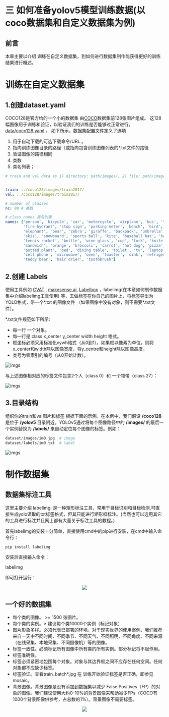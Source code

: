 # 三 如何准备yolov5模型训练数据(以coco数据集和自定义数据集为例)
## 前言
本章主要以介绍 训练在自定义数据集，到如何进行数据集制作能获得更好的训练结果进行概述。

# 训练在自定义数据集
## 1.创建dataset.yaml
COCO128是官方给的一个小的数据集 由[COCO](https://cocodataset.org/#home)数据集前128张图片组成。
这128幅图像用于训练和验证，以验证我们的训练是否能够过正常进行。[data/coco128.yaml](https://github.com/ultralytics/yolov5/blob/master/data/coco128.yaml) 。
如下所示，数据集配置文件定义了选项 

1) 用于自动下载的可选下载命令/URL 。 
2) 指向训练图像目录的路径（或指向包含训练图像列表的*.txt文件的路径
3) 验证图像的路径相同
4) 类数
5) 类名列表；
```coco128.yaml
# train and val data as 1) directory: path/images/, 2) file: path/images.txt, or 3) list: [path1/images/, path2/images/]


train: ../coco128/images/train2017/
val: ../coco128/images/train2017/

# number of classes
nc: 80 # 类数

# class names 类名列表
names: ['person', 'bicycle', 'car', 'motorcycle', 'airplane', 'bus', 'train', 'truck', 'boat', 'traffic light',
        'fire hydrant', 'stop sign', 'parking meter', 'bench', 'bird', 'cat', 'dog', 'horse', 'sheep', 'cow',
        'elephant', 'bear', 'zebra', 'giraffe', 'backpack', 'umbrella', 'handbag', 'tie', 'suitcase', 'frisbee',
        'skis', 'snowboard', 'sports ball', 'kite', 'baseball bat', 'baseball glove', 'skateboard', 'surfboard',
        'tennis racket', 'bottle', 'wine glass', 'cup', 'fork', 'knife', 'spoon', 'bowl', 'banana', 'apple',
        'sandwich', 'orange', 'broccoli', 'carrot', 'hot dog', 'pizza', 'donut', 'cake', 'chair', 'couch',
        'potted plant', 'bed', 'dining table', 'toilet', 'tv', 'laptop', 'mouse', 'remote', 'keyboard', 
        'cell phone', 'microwave', 'oven', 'toaster', 'sink', 'refrigerator', 'book', 'clock', 'vase', 'scissors', 
        'teddy bear', 'hair drier', 'toothbrush']

   ```
## 2.创建 Labels
使用工具例如 [CVAT](https://github.com/opencv/cvat) , [makesense.ai](https://www.makesense.ai/), [Labelbox](https://labelbox.com/) ，labelimg(在本章如何制作数据集中介绍labelimg工具使用) 等，去做标签在你自己的图片上，将标签导出为YOLO格式，带一个*.txt 的图像文件 （如果图像中没有对象，则不需要*.txt文件）。

*.txt文件规范如下所示:
- 每一行 一个对象。
- 每一行是 class x_center y_center width height 格式。
- 框坐标必须采用标准化xywh格式（从0到1）。如果框以像素为单位，则将x_center和width除以图像宽度，将y_centre和height除以图像高度。
- 类号为零索引的编号（从0开始计数）。

![imgs](https://p3-juejin.byteimg.com/tos-cn-i-k3u1fbpfcp/f5106cf39a3f44fe997d488b67d5da83~tplv-k3u1fbpfcp-zoom-1.image)

与上述图像相对应的标签文件包含2个人（class 0）和 一个领带（class 27）：


![imgs](https://p3-juejin.byteimg.com/tos-cn-i-k3u1fbpfcp/270bc6d3bb0b406fa12f4a83a763819b~tplv-k3u1fbpfcp-zoom-1.image)

## 3.目录结构

组织你的train和val图片和标签 根据下面的示例。在本例中，我们假设 **/coco128**是位于 **/yolov5** 目录附近。YOLOv5通过将每个图像路径中的 **/images/** 的最后一个实例替换为 **/labels/** 来自动定位每个图像的标签。例如：
```Python
dataset/images/im0.jpg  # image
dataset/labels/im0.txt  # label
```
![imgs](https://p3-juejin.byteimg.com/tos-cn-i-k3u1fbpfcp/cf60a753e49b4982a212f0e28b727df9~tplv-k3u1fbpfcp-zoom-1.image)


# 制作数据集

## 数据集标注工具
这里主要介绍 labelimg: 是一种矩形标注工具，常用于目标识别和目标检测,可直接生成yolo读取的txt标签格式，但其只能进行矩形框标注。(当然也可以选用其它的工具进行标注并且网上都有大量关于标注工具的教程。)

首先labelimg的安装十分简单，直接使用cmd中的pip进行安装，在cmd中输入命令行：
```python3
pip install labelimg
```
安装后直接输入命令：

labelimg

即可打开运行：


<p align="center">
  <img src="https://github.com/Oneflow-Inc/one-yolov5/blob/how-to-prepare-yolov5-model-training-data/data/images/labelimg.png">
</p>




## 一个好的数据集
- 每个类的图像。 >= 1500 张图片。
- 每个类的实例。≥ 建议每个类10000个实例（标记对象）
- 图片形象多样。必须代表已部署的环境。对于现实世界的使用案例，我们推荐来自一天中不同时间、不同季节、不同天气、不同照明、不同角度、不同来源（在线采集、本地采集、不同摄像机）等的图像。
- 标签一致性。必须标记所有图像中所有类的所有实例。部分标记将不起作用。
- 标签准确性。
- 标签必须紧密地包围每个对象。对象与其边界框之间不应存在任何空间。任何对象都不应缺少标签。
- 标签验证。查看train_batch*.jpg 在 训练开始验证标签是否正确，即参见 mosaic。
- 背景图像。背景图像是没有添加到数据集以减少 False Positives（FP）的对象的图像。我们建议使用大约0-10%的背景图像来帮助减少FPs（COCO有1000个背景图像供参考，占总数的1%）。背景图像不需要标签。




<p align="center">
  <a href= "https://arxiv.org/abs/1405.0312">
  <img src="https://user-images.githubusercontent.com/26833433/109398377-82b0ac00-78f1-11eb-9c76-cc7820669d0d.png">
  </a>
</p>
